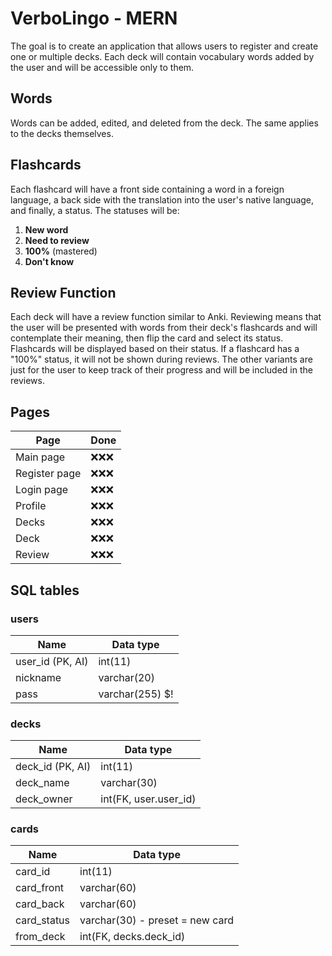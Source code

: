 # VerboLingo - MERN

The goal is to create an application that allows users to register and create one or multiple decks. Each deck will contain vocabulary words added by the user and will be accessible only to them.

## Words

Words can be added, edited, and deleted from the deck. The same applies to the decks themselves.

## Flashcards

Each flashcard will have a front side containing a word in a foreign language, a back side with the translation into the user's native language, and finally, a status. The statuses will be:

1. **New word**
2. **Need to review**
3. **100%** (mastered)
4. **Don't know**

## Review Function

Each deck will have a review function similar to Anki. Reviewing means that the user will be presented with words from their deck's flashcards and will contemplate their meaning, then flip the card and select its status. Flashcards will be displayed based on their status. If a flashcard has a "100%" status, it will not be shown during reviews. The other variants are just for the user to keep track of their progress and will be included in the reviews.

## Pages

|  Page           |   Done     |
|----------       |  ----------
| Main page       | ❌❌❌    |
| Register page   | ❌❌❌    |
| Login page      | ❌❌❌    |
| Profile         | ❌❌❌    |
| Decks           | ❌❌❌    |
| Deck            | ❌❌❌    |
| Review          | ❌❌❌    |

## SQL tables

### users

|  Name              |   Data type       |
|----------          |  ----------       |
| user_id (PK, AI)   | int(11)           |
| nickname           | varchar(20)       |
| pass               | varchar(255)  $!  |

### decks

|  Name              |   Data type           |
|----------          |  ----------           |
| deck_id (PK, AI)   | int(11)               |
| deck_name          | varchar(30)           |
| deck_owner         | int(FK, user.user_id) |

### cards

|  Name              |   Data type                     |
|----------          |  ----------                     |
| card_id            | int(11)                         |
| card_front         | varchar(60)                     |
| card_back          | varchar(60)                     |
| card_status        | varchar(30) - preset = new card |
| from_deck          | int(FK, decks.deck_id)          |


